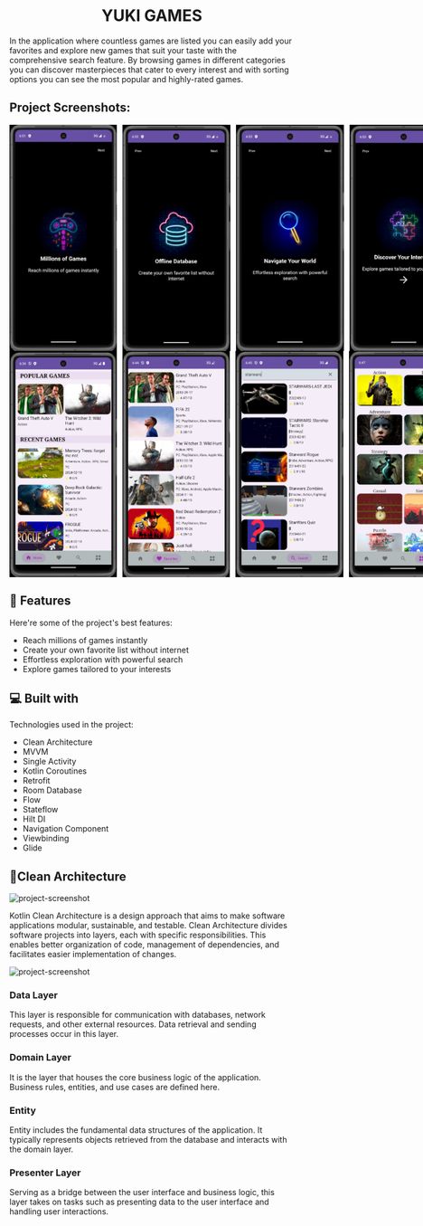 <h1 align="center" id="title">YUKI GAMES</h1>

<p id="description">In the application where countless games are listed you can easily add your favorites and explore new games that suit your taste with the comprehensive search feature. By browsing games in different categories you can discover masterpieces that cater to every interest and with sorting options you can see the most popular and highly-rated games.</p>

<h2>Project Screenshots:</h2>

<div style="display: flex; gap: 10px;">
  <img src="https://raw.githubusercontent.com/kemalgeylaniyuki/CleanArchitectureGamesApp/master/app/intro_1.png" alt="project-screenshot" width="200" height="400/">
  <img src="https://raw.githubusercontent.com/kemalgeylaniyuki/CleanArchitectureGamesApp/master/app/intro_2.png" alt="project-screenshot" width="201" height="400/">
  <img src="https://raw.githubusercontent.com/kemalgeylaniyuki/CleanArchitectureGamesApp/master/app/intro_3.png" alt="project-screenshot" width="200" height="400/">
  <img src="https://raw.githubusercontent.com/kemalgeylaniyuki/CleanArchitectureGamesApp/master/app/intro_4.png" alt="project-screenshot" width="200" height="400/">
  <img src="https://raw.githubusercontent.com/kemalgeylaniyuki/CleanArchitectureGamesApp/master/app/splash.png" alt="project-screenshot" width="200" height="400/">
</div>



<div style="display: flex; gap: 10px;">
  <img src="https://raw.githubusercontent.com/kemalgeylaniyuki/CleanArchitectureGamesApp/master/app/home.png" alt="project-screenshot" width="200" height="400/">
  <img src="https://raw.githubusercontent.com/kemalgeylaniyuki/CleanArchitectureGamesApp/master/app/favorites.png" alt="project-screenshot" width="200" height="400/">
  <img src="https://raw.githubusercontent.com/kemalgeylaniyuki/CleanArchitectureGamesApp/master/app/search.png" alt="project-screenshot" width="200" height="400/">
  <img src="https://raw.githubusercontent.com/kemalgeylaniyuki/CleanArchitectureGamesApp/master/app/categories.png" alt="project-screenshot" width="200" height="400/">
  <img src="https://raw.githubusercontent.com/kemalgeylaniyuki/CleanArchitectureGamesApp/master/app/details.png" alt="project-screenshot" width="200" height="400/">
</div>


<h2>🧐 Features</h2>

Here're some of the project's best features:

*   Reach millions of games instantly
*   Create your own favorite list without internet
*   Effortless exploration with powerful search
*   Explore games tailored to your interests
  
  
<h2>💻 Built with</h2>

Technologies used in the project:

*   Clean Architecture
*   MVVM
*   Single Activity
*   Kotlin Coroutines
*   Retrofit
*   Room Database
*   Flow
*   Stateflow
*   Hilt DI
*   Navigation Component
*   Viewbinding
*   Glide

<h2>💎Clean Architecture</h2>

<img src="https://raw.githubusercontent.com/kemalgeylaniyuki/YUKI-GAMES/master/app/cleanArc.png" alt="project-screenshot" width="400" height="300/">

Kotlin Clean Architecture is a design approach that aims to make software applications modular, sustainable, and testable. 
Clean Architecture divides software projects into layers, each with specific responsibilities. 
This enables better organization of code, management of dependencies, and facilitates easier implementation of changes.

<img src="https://raw.githubusercontent.com/kemalgeylaniyuki/YUKI-GAMES/master/app/clean.png" alt="project-screenshot" width="600" height="200/">

<h3>Data Layer</h3>
This layer is responsible for communication with databases, network requests, and other external resources. 
Data retrieval and sending processes occur in this layer.

<h3>Domain Layer</h3>
It is the layer that houses the core business logic of the application. Business rules, entities, and use cases are defined here.

<h3>Entity</h3>
Entity includes the fundamental data structures of the application. 
It typically represents objects retrieved from the database and interacts with the domain layer.

<h3>Presenter Layer</h3>
Serving as a bridge between the user interface and business logic, 
this layer takes on tasks such as presenting data to the user interface and handling user interactions.
